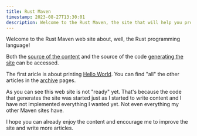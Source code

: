 ```yaml
---
title: Rust Maven
timestamp: 2023-08-27T13:30:01
description: Welcome to the Rust Maven, the site that will help you programming in Rust.
---
```


Welcome to the Rust Maven web site about, well, the Rust programming language!

Both the [source of the content](https://github.com/szabgab/rust.code-maven.com/)
and the source of the code [generating the site](https://github.com/szabgab/code-maven.rs) can be accessed.

The first aricle is about printing [Hello World](/hello-world). You can find "all" the other articles in the [archive](/archive) pages.

As you can see this web site is not "ready" yet.
That's because the code that generates the site was started just as I started to write content and I have not implemented everything I wanted yet.
Not even everything my other Maven sites have.

I hope you can already enjoy the content and encourage me to improve the site and write more articles.

